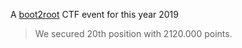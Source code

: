 A [boot2root](https://ctftime.org/ctf/242) CTF event for this year 2019

> We secured 20th position with 2120.000 points.


